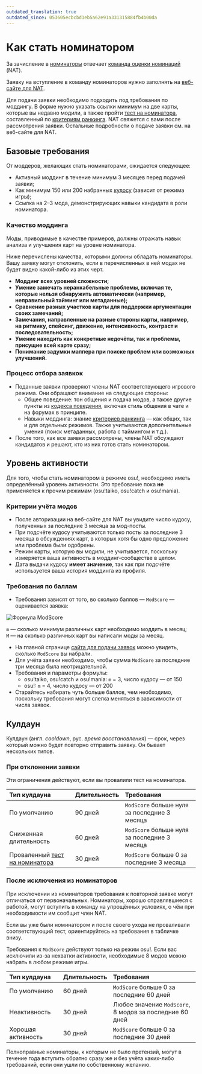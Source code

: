 ```yaml
---
outdated_translation: true
outdated_since: 053605ecbcbd1eb5a62e91a331315884fb4b00da
---
```


# Как стать номинатором

За зачисление в [номинаторы](/wiki/People/The_Team/Beatmap_Nominators) отвечает [команда оценки номинаций](/wiki/People/The_Team/Nomination_Assessment_Team) (NAT).

Заявку на вступление в команду номинаторов нужно заполнять на [веб-сайте для NAT](http://bn.mappersguild.com/bnapps).

Для подачи заявки необходимо подходить под требования по моддингу. В форме нужно указать ссылки минимум на две карты, которые вы недавно модили, а также пройти [тест на номинатора](/wiki/People/The_Team/Beatmap_Nominators/Beatmap_Nominator_Test), составленный по [критериям ранкинга](/wiki/Ranking_Criteria). NAT свяжется с вами после рассмотрения заявки. Остальные подробности о подаче заявки см. на веб-сайте для NAT.

## Базовые требования

От моддеров, желающих стать номинаторами, ожидается следующее:

- Активный моддинг в течение минимум 3 месяцев перед подачей заявки;
- Как минимум 150 или 200 набранных [кудосу](/wiki/Modding/Kudosu) (зависит от режима игры);
- Ссылка на 2–3 мода, демонстрирующих навыки кандидата в роли номинатора.

### Качество моддинга

Моды, приводимые в качестве примеров, должны отражать навык анализа и улучшения карт на уровне номинатора.

Ниже перечислены качества, которыми должны обладать номинаторы. Вашу заявку могут отклонить, если в перечисленных в ней модах не будет видно какой-либо из этих черт.

- **Моддинг всех уровней сложности;**
- **Умение замечать неранкабельные проблемы, включая те, которые нельзя обнаружить автоматически (например, неправильный тайминг или метаданные);**
- **Сравнение разных участков карты для поддержки аргументации своих замечаний;**
- **Замечания, направленные на разные стороны карты, например, на ритмику, спейсинг, движение, интенсивность, контраст и последовательность;**
- **Умение находить как конкретные недочёты, так и проблемы, присущие всей карте сразу;**
- **Понимание задумки маппера при поиске проблем или возможных улучшений.**

### Процесс отбора заявкок

- Поданные заявки проверяют члены NAT соответствующего игрового режима. Они обращают внимание на следующие стороны:
  - Общее поведение: тон общения и подача модов, а также другие пункты из [кодекса поведения](/wiki/Rules/Code_of_Conduct_for_Modding_and_Mapping), включая стиль общения в чате и на форумах в принципе.
  - Навыки моддинга: знание [критериев ранкинга](/wiki/Ranking_Criteria) — как общих, так и для отдельных режимов. Также учитываются дополнительные умения (поиск метаданных, работа с таймингом и т.д.).
- После того, как все заявки рассмотрены, члены NAT обсуждают кандидатов и решают, кто из них готов стать номинатором.

## Уровень активности

Для того, чтобы стать номинатором в режиме osu!, необходимо иметь определённый уровень активности. Это требование пока **не** применяется к прочим режимам (osu!taiko, osu!catch и osu!mania).

### Критерии учёта модов

- После авторизации на веб-сайте для NAT вы увидите число кудосу, полученных за последние 3 месяца за мод-посты.
- При подсчёте кудосу учитываются только посты за последние 3 месяца в обсуждениях карт, в которых хотя бы одно предложение или проблема были одобрены.
- Режим карты, которую вы модили, не учитывается, поскольку измеряется ваша активность в моддинг-сообществе в целом.
- Дата выдачи кудосу **имеет значение**, так как при подсчёте используется ваша история моддинга из профиля.

### Требования по баллам

- Требования зависят от того, во сколько баллов — `ModScore` — оценивается заявка:

![Формула ModScore](/wiki/shared/Modscore_new_wiki.png "Формула ModScore")

`m` — сколько минимум различных карт необходимо моддить в месяц;\
`M` — на сколько различных карт вы написали моды за месяц.

- На главной странице [сайта для подачи заявок](http://bn.mappersguild.com/bnapps) можно увидеть, сколько `ModScore` вы набрали.
- Для учёта заявки необходимо, чтобы сумма `ModScore` за последние три месяца была неотрицательной.
- Требования и параметры формулы:
  - osu!taiko, osu!catch и osu!mania: `m` = 3, число кудосу — от 150
  - osu!: `m` = 4, число кудосу — от 200
- Старайтесь набирать чуть больше баллов, чем необходимо, поскольку требования могут слегка меняться в зависимости от числа заявок.

## Кулдаун

Кулдаун (англ. *cooldown*, рус. *время восстановления*) — срок, через который можно будет повторно отправить заявку. Он бывает нескольких типов.

### При отклонении заявки

Эти ограничения действуют, если вы провалили тест на номинатора.

| Тип кулдауна | Длительность | Требования |
| :-- | :-- | :-- |
| По умолчанию | 90 дней | `ModScore` больше нуля за последние 3 месяца |
| Сниженная длительность | 60 дней | `ModScore` больше нуля за последние 3 месяца |
| Проваленный [тест на номинатора](/wiki/People/The_Team/Beatmap_Nominators/Beatmap_Nominator_Test) | 30 дней | `ModScore` больше 0 за последние 3 месяца |

### После исключения из номинаторов

При исключении из номинаторов требования к повторной заявке могут отличаться от первоначальных. Номинаторы, хорошо справлявшиеся с работой, могут вступить в команду на упрощённых условиях, о чём при необходимости им сообщит член NAT.

Если вы уже были номинатором и после своего ухода не проваливали соответствующий тест, ориентируйтесь на требования в табличке внизу.

Требования к `ModScore` действуют только на режим osu!. Если вас исключили из-за нехватки активности, необходимые 8 модов можно набрать в любом режиме игры.

| Тип кулдауна | Длительность | Требования |
| :-- | :-- | :-- |
| По умолчанию | 60 дней | `ModScore` больше 0 за последние 60 дней |
| Неактивность | 30 дней | Любое значение `ModScore`, 8 модов за последние 60 дней |
| Хорошая активность | 30 дней | `ModScore` больше 0 за последние 30 дней |

Полноправные номинаторы, к которым не было претензий, могут в течение года вступить обратно сразу же и без учёта каких-либо требований, если они ушли по собственному желанию.
